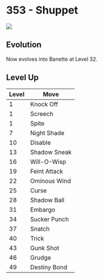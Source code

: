 # 353 - Shuppet
![][353]

## Evolution
Now evolves into Banette at Level 32.

## Level Up

Level | Move
---   | ---
  1   | Knock Off
  1   | Screech
  1   | Spite
  7   | Night Shade
 10   | Disable
 13   | Shadow Sneak
 16   | Will-O-Wisp
 19   | Feint Attack
 22   | Ominous Wind
 25   | Curse
 28   | Shadow Ball
 31   | Embargo
 34   | Sucker Punch
 37   | Snatch
 40   | Trick
 43   | Gunk Shot
 46   | Grudge
 49   | Destiny Bond

[353]: ../img/pokemon/353.png
